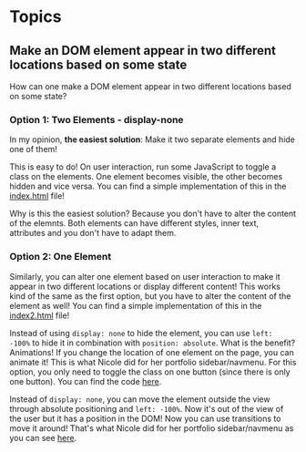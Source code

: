 # Topics 

## Make an DOM element appear in two different locations based on some state

How can one make a DOM element appear in two different locations based on some state?

### Option 1: Two Elements - display-none

In my opinion, **the easiest solution**: Make it two separate elements and hide one of them!

This is easy to do! On user interaction, run some JavaScript to toggle a class on the elements. One element becomes visible, the other becomes hidden and vice versa. You can find a simple implementation of this in the [index.html](/one-element-two-positions/index.html) file!

Why is this the easiest solution? Because you don't have to alter the content of the elemnts. Both elements can have different styles, inner text, attributes and you don't have to adapt them.

### Option 2: One Element

Similarly, you can alter one element based on user interaction to make it appear in two different locations or display different content! This works kind of the same as the first option, but you have to alter the content of the element as well! You can find a simple implementation of this in the [index2.html](/one-element-two-positions/index2.html) file!

Instead of using `display: none` to hide the element, you can use `left: -100%` to hide it in combination with `position: absolute`. What is the benefit? Animations! If you change the location of one element on the page, you can animate it! This is what Nicole did for her portfolio sidebar/navmenu. For this option, you only need to toggle the class on one button (since there is only one button). You can find the code [here](https://github.com/Nicole-Cupp/personal-Portfolio/blob/aa22693027109eb374a4d80d8cf9dab06f04d039/assets/javascript/main.js#L5).

Instead of `display: none`, you can move the element outside the view through absolute positioning and `left: -100%`. Now it's out of the view of the user but it has a position in the DOM! Now you can use transitions to move it around! That's what Nicole did for her portfolio sidebar/navmenu as you can see [here](https://github.com/Nicole-Cupp/personal-Portfolio/blob/aa22693027109eb374a4d80d8cf9dab06f04d039/assets/css/main.css#L480).

